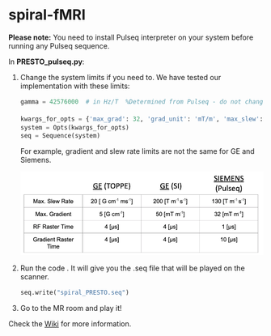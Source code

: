 # spiral-fMRI

**Please note:** You need to install Pulseq interpreter on your system before running any Pulseq sequence.

In **PRESTO_pulseq.py**:
1. Change the system limits if you need to. We have tested our implementation with these limits:
    ```python
    gamma = 42576000  # in Hz/T  %Determined from Pulseq - do not change

    kwargs_for_opts = {'max_grad': 32, 'grad_unit': 'mT/m', 'max_slew': 130, 'slew_unit': 'T/m/s', 'grad_dead_time': 10e-6}
    system = Opts(kwargs_for_opts)
    seq = Sequence(system)
    ```
    
    For example, gradient and slew rate limits are not the same for GE and Siemens.
    
    ![GEvsSiemens system limits](/images/rf_g_limits.png)
   
   
2. Run the code . It will give you the .seq file that will be played on the scanner.
    ```Python
    seq.write("spiral_PRESTO.seq")
    ```
3. Go to the MR room and play it!

Check the [Wiki](https://github.com/imr-framework/spiral-fmri/wiki) for more information.
